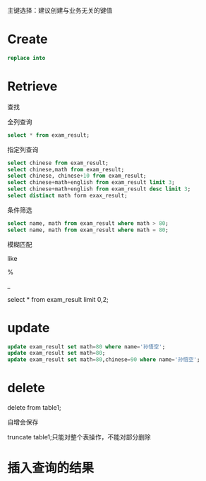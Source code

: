 主键选择：建议创建与业务无关的键值

# Create

```sql
replace into
```

# Retrieve

查找

全列查询

```sql
select * from exam_result;
```

指定列查询

```sql
select chinese from exam_result;
select chinese,math from exam_result;
select chinese, chinese+10 from exam_result;
select chinese+math+english from exam_result limit 3;
select chinese+math+english from exam_result desc limit 3;
select distinct math form exax_result;
```

条件筛选

```sql
select name, math from exam_result where math > 80;
select name, math from exam_result where math = 80;
```

模糊匹配

like

%

_

select * from exam_result limit 0,2;



# update

```sql
update exam_result set math=80 where name='孙悟空';
update exam_result set math=80;
update exam_result set math=80,chinese=90 where name='孙悟空';
```

# delete

delete from table1;

自增会保存



truncate table1;只能对整个表操作，不能对部分删除



# 插入查询的结果

```sql
```

